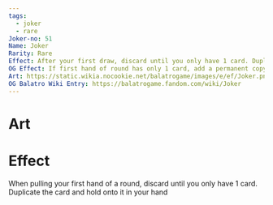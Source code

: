 ```yaml
---
tags:
  - joker
  - rare
Joker-no: 51
Name: Joker
Rarity: Rare
Effect: After your first draw, discard until you only have 1 card. Duplicate the card and hold onto it in your hand
OG Effect: If first hand of round has only 1 card, add a permanent copy to deck and draw it to hand
Art: https://static.wikia.nocookie.net/balatrogame/images/e/ef/Joker.png/revision/latest?cb=20230925003651
OG Balatro Wiki Entry: https://balatrogame.fandom.com/wiki/Joker
---
```

# Art
# Effect
When pulling your first hand of a round, discard until you only have 1 card. Duplicate the card and hold onto it in your hand